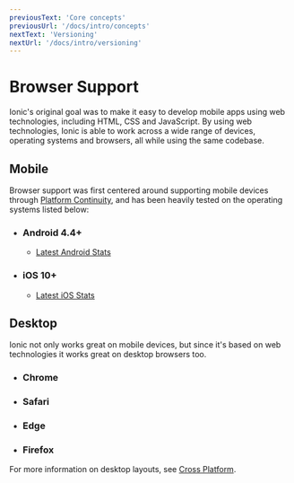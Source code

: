 ```yaml
---
previousText: 'Core concepts'
previousUrl: '/docs/intro/concepts'
nextText: 'Versioning'
nextUrl: '/docs/intro/versioning'
---
```


# Browser Support

<p class="intro" markdown="1">
Ionic's original goal was to make it easy to develop mobile apps using web technologies, including HTML, CSS and JavaScript. By using web technologies, Ionic is able to work across a wide range of devices, operating systems and browsers, all while using the same codebase.
</p>


## Mobile

Browser support was first centered around supporting mobile devices through [Platform Continuity](/docs/intro/concepts#platform-continuity), and has been heavily tested on the operating systems listed below:

- ### Android 4.4+
  - [Latest Android Stats](https://developer.android.com/about/dashboards/)
- ### iOS 10+
  - [Latest iOS Stats](https://developer.apple.com/support/app-store/)


## Desktop

Ionic not only works great on mobile devices, but since it's based on web technologies it works great on desktop browsers too.

- ### Chrome
- ### Safari
- ### Edge
- ### Firefox

For more information on desktop layouts, see [Cross Platform](/docs/building/cross-platform).

